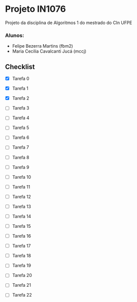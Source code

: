 # Projeto IN1076
Projeto da disciplina de Algoritmos 1 do mestrado do CIn UFPE
### Alunos:
- Felipe Bezerra Martins (fbm2)
- Maria Cecilia Cavalcanti Jucá (mccj)

## Checklist
- [x] Tarefa 0
- [x] Tarefa 1
- [x] Tarefa 2
- [ ] Tarefa 3
- [ ] Tarefa 4
- [ ] Tarefa 5
- [ ] Tarefa 6
- [ ] Tarefa 7
- [ ] Tarefa 8
- [ ] Tarefa 9
- [ ] Tarefa 10
- [ ] Tarefa 11
- [ ] Tarefa 12
- [ ] Tarefa 13
- [ ] Tarefa 14
- [ ] Tarefa 15
- [ ] Tarefa 16
- [ ] Tarefa 17
- [ ] Tarefa 18
- [ ] Tarefa 19
- [ ] Tarefa 20
- [ ] Tarefa 21
- [ ] Tarefa 22

